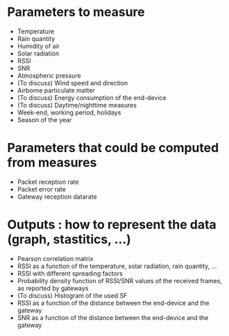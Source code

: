 # Parameters to measure

* Temperature
* Rain quantity
* Humidity of air
* Solar radiation
* RSSI
* SNR
* Atmospheric pressure
* (To discuss) Wind speed and direction
* Airborne particulate matter
* (To discuss) Energy consumption of the end-device
* (To discuss) Daytime/nighttime measures
* Week-end, working period, holidays
* Season of the year

# Parameters that could be computed from measures

* Packet reception rate
* Packet error rate
* Gateway reception datarate


# Outputs : how to represent the data (graph, stastitics, ...)

* Pearson correlation matrix
* RSSI as a function of the temperature, solar radiation, rain quantity, ...
* RSSI with different spreading factors
* Probability density function of RSSI/SNR values of the received frames, as reported by gateways
* (To discuss) Histogram of the used SF 
* RSSI as a function of the distance between the end-device and the gateway
* SNR as a function of the distance between the end-device and the gateway
